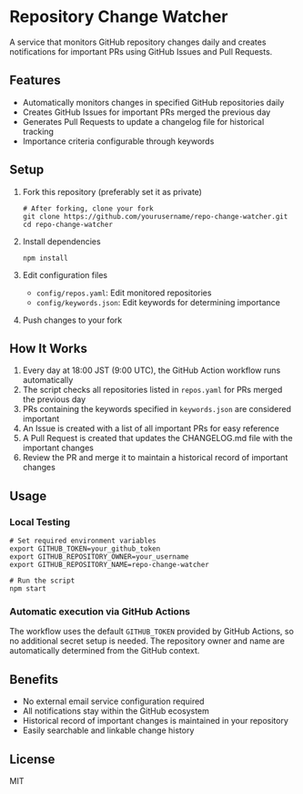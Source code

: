 # Repository Change Watcher

A service that monitors GitHub repository changes daily and creates notifications for important PRs using GitHub Issues and Pull Requests.

## Features

- Automatically monitors changes in specified GitHub repositories daily
- Creates GitHub Issues for important PRs merged the previous day
- Generates Pull Requests to update a changelog file for historical tracking
- Importance criteria configurable through keywords

## Setup

1. Fork this repository (preferably set it as private)
   ```
   # After forking, clone your fork
   git clone https://github.com/yourusername/repo-change-watcher.git
   cd repo-change-watcher
   ```

2. Install dependencies
   ```
   npm install
   ```

3. Edit configuration files
   - `config/repos.yaml`: Edit monitored repositories
   - `config/keywords.json`: Edit keywords for determining importance

4. Push changes to your fork

## How It Works

1. Every day at 18:00 JST (9:00 UTC), the GitHub Action workflow runs automatically
2. The script checks all repositories listed in `repos.yaml` for PRs merged the previous day
3. PRs containing the keywords specified in `keywords.json` are considered important
4. An Issue is created with a list of all important PRs for easy reference
5. A Pull Request is created that updates the CHANGELOG.md file with the important changes
6. Review the PR and merge it to maintain a historical record of important changes

## Usage

### Local Testing

```
# Set required environment variables
export GITHUB_TOKEN=your_github_token
export GITHUB_REPOSITORY_OWNER=your_username
export GITHUB_REPOSITORY_NAME=repo-change-watcher

# Run the script
npm start
```

### Automatic execution via GitHub Actions

The workflow uses the default `GITHUB_TOKEN` provided by GitHub Actions, so no additional secret setup is needed. The repository owner and name are automatically determined from the GitHub context.

## Benefits

- No external email service configuration required
- All notifications stay within the GitHub ecosystem
- Historical record of important changes is maintained in your repository
- Easily searchable and linkable change history

## License

MIT
